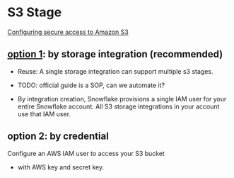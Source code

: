 

# S3 Stage
[Configuring secure access to Amazon S3](https://docs.snowflake.com/en/user-guide/data-load-s3-config)


## [option 1](https://docs.snowflake.com/en/user-guide/data-load-s3-config-storage-integration#configuring-secure-access-to-cloud-storage): by storage integration (recommended)
- Reuse: A single storage integration can support multiple s3 stages.
- TODO: official guide is a SOP, can we automate it?

- By integration creation, Snowflake provisions a single IAM user for your entire Snowflake account. All S3 storage integrations in your account use that IAM user.


## option 2: by credential
Configure an AWS IAM user to access your S3 bucket
- with AWS key and secret key.
